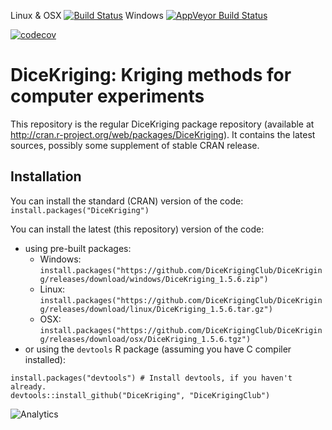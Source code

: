 Linux & OSX [![Build Status](https://travis-ci.org/DiceKrigingClub/DiceKriging.png)](https://travis-ci.org/DiceKrigingClub/DiceKriging)
Windows [![AppVeyor Build Status](https://ci.appveyor.com/api/projects/status/github/DiceKrigingClub/DiceKriging?branch=master&svg=true)](https://ci.appveyor.com/project/DiceKrigingClub/DiceKriging)

[![codecov](https://codecov.io/gh/DiceKrigingClub/DiceKriging/branch/master/graph/badge.svg)](https://codecov.io/gh/DiceKrigingClub/DiceKriging)

# DiceKriging: Kriging methods for computer experiments

This repository is the regular DiceKriging package repository (available at http://cran.r-project.org/web/packages/DiceKriging).
It contains the latest sources, possibly some supplement of stable CRAN release.

Installation
------------

You can install the standard (CRAN) version of the code: `install.packages("DiceKriging")`

You can install the latest (this repository) version of the code:

  * using pre-built packages:
    * Windows: `install.packages("https://github.com/DiceKrigingClub/DiceKriging/releases/download/windows/DiceKriging_1.5.6.zip")`
    * Linux: `install.packages("https://github.com/DiceKrigingClub/DiceKriging/releases/download/linux/DiceKriging_1.5.6.tar.gz")`
    * OSX: `install.packages("https://github.com/DiceKrigingClub/DiceKriging/releases/download/osx/DiceKriging_1.5.6.tgz")`
  * or using the `devtools` R package (assuming you have C compiler installed):
```
install.packages("devtools") # Install devtools, if you haven't already.
devtools::install_github("DiceKriging", "DiceKrigingClub")
```

![Analytics](https://ga-beacon.appspot.com/UA-109580-20/DiceKriging)
